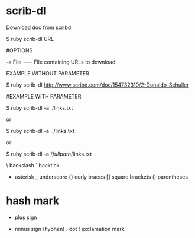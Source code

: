 # scrib-dl
Download doc from scribd

$ ruby scrib-dl URL

#OPTIONS

-a File  ----  File containing URLs to download.

EXAMPLE WITHOUT PARAMETER

$ ruby scrib-dl http://www.scribd.com/doc/154732310/2-Donaldo-Schuller


#EXAMPLE WITH PARAMETER

$ ruby scrib-dl -a ./links.txt

or

$ ruby scrib-dl -a ../links.txt

or 

$ ruby scrib-dl -a /*fullpath*/links.txt






\ backslash
` backtick
* asterisk
_ underscore
{} curly braces
[] square brackets
() parentheses
# hash mark
+ plus sign
- minus sign (hyphen)
. dot
! exclamation mark

